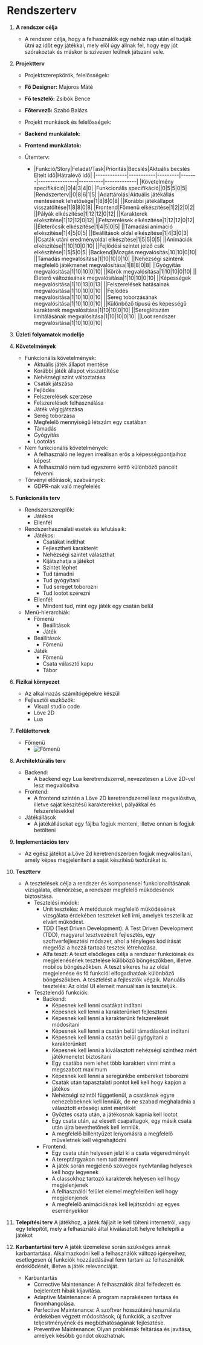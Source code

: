# Rendszerterv

1. __A rendszer célja__
   * A rendszer célja, hogy a felhasználók egy nehéz nap után el tudják ütni az időt egy játékkal, mely elől úgy állnak fel, hogy egy jót szórakoztak és máskor is szívesen leülnek játszani vele.

2. __Projektterv__
    * Projektszerepkörök, felelősségek:
    * __Fő Designer:__ Majoros Máté
    * __Fő tesztelő:__ Zsibók Bence
    * __Főtervező:__ Szabó Balázs

    * Projekt munkások és felelősségek:
    * __Backend munkálatok:__
    * __Frontend munkálatok:__
    * Ütemterv:
      * |Funkció/Story|Feladat/Task|Prioritás|Becslés|Aktuális becslés Eltelt idő|Hátralévő idő|
        |-------------|-----------|---------|-------|----------------|----------|-------------|
        |Követelmény specifikáció||0|4|3|4|0|
        |Funkcionális specifikáció||0|5|5|0|5|
        |Rendszerterv||0|8|6|1|5|
        |Adattárolás|Aktuális játékállás mentésének lehetősége|1|8|8|0|8|
        ||Korábbi játékállapot visszatöltése|1|8|8|0|8|
        |Frontend|Főmenü elkészítése|1|2|2|0|2|
        ||Pályák elkészítése|1|12|12|0|12|
        ||Karakterek elkészítése|1|12|12|0|12|
        ||Felszerelések elkészítése|1|12|12|0|12|
        ||Életerőcsík elkészítése|1|4|5|0|5|
        ||Támadási animáció elkészítése|1|4|5|0|5|
        ||Beállítások oldal elkészítése|1|4|3|0|3|
        ||Csaták utáni eredményoldal elkészítése|1|5|5|0|5|
        ||Animációk elkészítése|1|10|10|0|10|
        ||Fejlődési szintet jelző csík elkészítése|1|5|5|0|5|
        |Backend|Mozgás megvalósítás|10|10|0|10|
        ||Támadás megvalósítása|1|10|10|0|10|
        ||Nehézségi szintenk megfelelő játékmenet megvalósítása|1|8|8|0|8|
        ||Gyógyítás megvalósítása|1|10|10|0|10|
        ||Körök megvalósítása|1|10|10|0|10|
        ||Életerő változásának megvalósítása|1|10|10|0|10|
        ||Képességek megvalósítása|1|10|13|0|13|
        ||Felszerelések hatásainak megvalósítása|1|10|10|0|10|
        ||Fejlődés megvalósítása|1|10|10|0|10|
        ||Sereg toborzásának megvalósítása|1|10|10|0|10|
        ||Különböző típusú és képességű karakterek megvalósítása|1|10|10|0|10|
        ||Sereglétszám limitálásának megvalósítása|1|10|10|0|10|
        ||Loot rendszer megvalósítása|1|10|10|0|10|

3. __Üzleti folyamatok modellje__

4. __Követelmények__
    * Funkcionális követelmények:
      * Aktuális játék állapot mentése
      * Korábbi játék állapot visszatöltése
      * Nehézségi szint változtatása
      * Csaták játszása
      * Fejlődés
      * Felszerelések szerzése
      * Felszerelések felhasználása
      * Játék végigjátszása
      * Sereg toborzása
      * Megfelelő mennyiségű létszám egy csatában
      * Támadás
      * Gyógyítás
      * Lootolás
    * Nem funkcionális követelmények:
      * A felhasználó ne legyen irreálisan erős a képességpontjaihoz képest
      * A felhasználó nem tud egyszerre kettő különböző páncélt felvenni
    * Törvényi előírások, szabványok:
      * GDPR-nak való megfelelés

5. __Funkcionális terv__
   * Rendszerszereplők:
     * Játékos
     * Ellenfél
   * Rendszerhasználati esetek és lefutásaik:
     * Játékos:
       * Csatákat indíthat
       * Fejlesztheti karakterét
       * Nehézségi szintet választhat
       * Kijátszhatja a játékot
       * Szintet léphet
       * Tud támadni
       * Tud gyógyítani
       * Tud sereget toborozni
       * Tud lootot szerezni
     * Ellenfél:
       * Mindent tud, mint egy játék egy csatán belül
   * Menü-hierarchiák:
     * Főmenü
       * Beállítások
       * Játék
     * Beállítások
       * Főmenü
     * Játék
       * Főmenü
       * Csata választó kapu
       * Tábor

6. __Fizikai környezet__
   * Az alkalmazás számítógépekre készül
   * Fejlesztői eszközök:
     * Visual studio code
     * Löve 2D
     * Lua

7. __Felülettervek__
   * Főmenü
     * ![Főmenü](./Képek/MainMenu.png)

8. __Architektúrális terv__
   * Backend:
     * A backend egy Lua keretrendszerrel, nevezetesen a Löve 2D-vel lesz megvalósítva
   * Frontend:
     * A frontend szintén a Löve 2D keretrendszerrel lesz megvalósítva, illetve saját készítésű karakterekkel, pályákkal és felszerelésekkel
   * Játékállások
     * A játékállásokat egy fájlba fogjuk menteni, illetve onnan is fogjuk betölteni

9. __Implementációs terv__
    * Az egész játékot a Löve 2d keretrendszerben fogjuk megvalósítani, amely képes megjeleníteni a saját készítésű textúrákat is.

10. __Tesztterv__
     * A tesztelések célja a rendszer és komponensei funkcionalitásának vizsgálata, ellenőrzése, a rendszer megfelelő működésének biztosítása.
        * Tesztelési módok:
          * Unit tesztelés:
            A metódusok megfelelő müködésének vizsgálata érdekében teszteket kell írni, amelyek tesztelik az elvárt működést.
          * TDD (Test Driven Development):
            A Test Driven Development (TDD), magyarul tesztvezérelt fejlesztés, egy szoftverfejlesztési módszer, ahol a tényleges kód írását megelőzi a hozzá tartozó tesztek létrehozása.
          * Alfa teszt:
            A teszt elsődleges célja a rendszer funkcióinak és megjelenésének tesztelése külöböző böngészőkben, illetve mobilos böngészőkben. A teszt sikeres ha az oldal megjelenése és fő funkciói elfogadhatóak különböző böngészőkben. A tesztelést a fejlesztők végzik.
        Manuális tesztelés: Az oldal UI elemeit manuálisan is teszteljük.
        * Tesztelendő funkciók:
          * Backend:
              * Képesnek kell lenni csatákat indítani
              * Képesnek kell lenni a karakterünket fejleszteni
              * Képesnek kell lenni a karakterünk felszerelését módosítani
              * Képesnek kell lenni a csatán belül támadásokat indítani
              * Képesnek kell lenni a csatán belül gyógyítani a karakterünket
              * Képesnek kell lenni a kiválasztott nehézségi szinthez mért játékmenetet biztosítani
              * Egy csatába nem lehet több karaktert vinni mint a megszabott maximum
              * Képesnek kell lenni a seregünkbe embereket toborozni
              * Csaták után tapasztalati pontot kell kell hogy kapjon a játékos
              * Nehézségi szintől függetlenül, a csatáknak egyre nehezebbeknek kell lenniük, de ne szabad meghaladnia a választott erősségi szint mértékét
              * Győztes csata után, a játékosnak kapnia kell lootot
              * Egy csata után, az elesett csapattagok, egy másik csata után újra bevethetőnek kell lenniük.
              * A megfelelő billentyűzet lenyomásra a megfelelő műveletnek kell végrehajtódni
          * Frontend:
              * Egy csata után helyesen jelzi ki a csata végeredményét
              * A tereptárgyakon nem tud átmenni
              * A játék során megjelenő szövegek nyelvtanilag helyesek kell hogy legyenek
              * A classokhoz tartozó karakterek helyesen kell hogy megjelenjenek
              * A felhasználói felület elemei megfelelően kell hogy megjelenjenek
              * A megfelelő animációknak kell lejátszódni az egyes eseményekkor

11. __Telepítési terv__
    A játékhoz, a játék fájljait le kell tölteni internetről, vagy egy telepítőt, mely a felhasználó által kiválasztott helyre feltelepíti a játékot

12. __Karbantartási terv__
    A játék üzemelése során szükséges annak karbantartása. Alkalmazkodni kell a felhasználók változó igényeihez, esetlegesen új funkciók hozzáadásával fenn tartani az felhasználók érdeklődését, illetve a játék relevanciáját.
    * Karbantartás
      * Corrective Maintenance: A felhasználók által felfedezett és bejelentett hibák kijavítása.
      * Adaptive Maintenance: A program naprakészen tartása és finomhangolása.
      * Perfective Maintenance: A szoftver hosszútávú használata érdekében végzett módosítások, új funkciók, a szoftver teljesítményének és megbízhatóságának fejlesztése.
      * Preventive Maintenance: Olyan problémák feltárása és javítása, amelyek később gondot okozhatnak.
